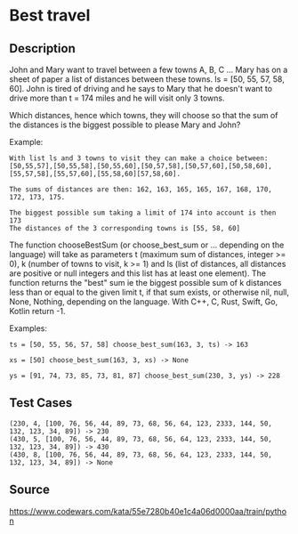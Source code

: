 # Best travel

## Description 

John and Mary want to travel between a few towns A, B, C ... Mary has on a sheet of paper a list of distances between these towns. ls = [50, 55, 57, 58, 60]. John is tired of driving and he says to Mary that he doesn't want to drive more than t = 174 miles and he will visit only 3 towns.

Which distances, hence which towns, they will choose so that the sum of the distances is the biggest possible to please Mary and John?

Example:

    With list ls and 3 towns to visit they can make a choice between: 
    [50,55,57],[50,55,58],[50,55,60],[50,57,58],[50,57,60],[50,58,60],[55,57,58],[55,57,60],[55,58,60][57,58,60].

    The sums of distances are then: 162, 163, 165, 165, 167, 168, 170, 172, 173, 175.

    The biggest possible sum taking a limit of 174 into account is then 173 
    The distances of the 3 corresponding towns is [55, 58, 60]

The function chooseBestSum (or choose_best_sum or ... depending on the language) will take as parameters t (maximum sum of distances, integer >= 0), k (number of towns to visit, k >= 1) and ls (list of distances, all distances are positive or null integers and this list has at least one element). The function returns the "best" sum ie the biggest possible sum of k distances less than or equal to the given limit t, if that sum exists, or otherwise nil, null, None, Nothing, depending on the language. With C++, C, Rust, Swift, Go, Kotlin return -1.

Examples:

    ts = [50, 55, 56, 57, 58] choose_best_sum(163, 3, ts) -> 163

    xs = [50] choose_best_sum(163, 3, xs) -> None

    ys = [91, 74, 73, 85, 73, 81, 87] choose_best_sum(230, 3, ys) -> 228
   
## Test Cases

    (230, 4, [100, 76, 56, 44, 89, 73, 68, 56, 64, 123, 2333, 144, 50, 132, 123, 34, 89]) -> 230
    (430, 5, [100, 76, 56, 44, 89, 73, 68, 56, 64, 123, 2333, 144, 50, 132, 123, 34, 89]) -> 430
    (430, 8, [100, 76, 56, 44, 89, 73, 68, 56, 64, 123, 2333, 144, 50, 132, 123, 34, 89]) -> None
    
## Source
https://www.codewars.com/kata/55e7280b40e1c4a06d0000aa/train/python
